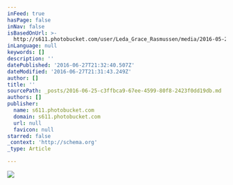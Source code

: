 ```yaml
---
inFeed: true
hasPage: false
inNav: false
isBasedOnUrl: >-
  http://s611.photobucket.com/user/Leda_Grace_Rasmussen/media/2016-05-28%2018.25.27_zpslnvwnl5n.jpg.html?o=0
inLanguage: null
keywords: []
description: ''
datePublished: '2016-06-27T21:32:40.507Z'
dateModified: '2016-06-27T21:31:43.249Z'
author: []
title: ''
sourcePath: _posts/2016-06-25-c3ffbca9-67ee-4599-80f8-2423f0dd19db.md
authors: []
publisher:
  name: s611.photobucket.com
  domain: s611.photobucket.com
  url: null
  favicon: null
starred: false
_context: 'http://schema.org'
_type: Article

---
```

![](http://i611.photobucket.com/albums/tt191/Leda_Grace_Rasmussen/2016-05-28%2018.25.27_zpslnvwnl5n.jpg)